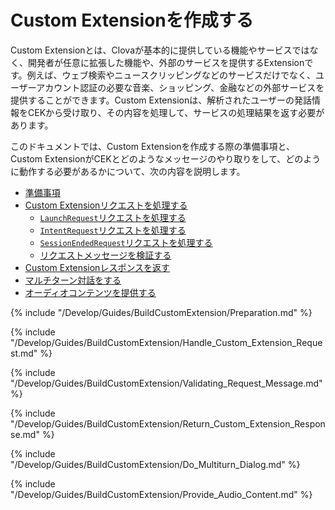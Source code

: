 # Custom Extensionを作成する

Custom Extensionとは、Clovaが基本的に提供している機能やサービスではなく、開発者が任意に拡張した機能や、外部のサービスを提供するExtensionです。例えば、ウェブ検索やニュースクリッピングなどのサービスだけでなく、ユーザーアカウント認証の必要な音楽、ショッピング、金融などの外部サービスを提供することができます。Custom Extensionは、解析されたユーザーの発話情報をCEKから受け取り、その内容を処理して、サービスの処理結果を返す必要があります。

このドキュメントでは、Custom Extensionを作成する際の準備事項と、Custom ExtensionがCEKとどのようなメッセージのやり取りをして、どのように動作する必要があるかについて、次の内容を説明します。

* [準備事項](#Preparation)
* [Custom Extensionリクエストを処理する](#HandleCustomExtensionRequest)
   * [`LaunchRequest`リクエストを処理する](#HandleLaunchRequest)
   * [`IntentRequest`リクエストを処理する](#HandleIntentRequest)
   * [`SessionEndedRequest`リクエストを処理する](#HandleSessionEndedRequest)
   * [リクエストメッセージを検証する](#RequestMessageValidation)
* [Custom Extensionレスポンスを返す](#ReturnCustomExtensionResponse)
* [マルチターン対話をする](#DoMultiturnDialog)
* [オーディオコンテンツを提供する](#ProvideAudioContent)


{% include "/Develop/Guides/BuildCustomExtension/Preparation.md" %}

{% include "/Develop/Guides/BuildCustomExtension/Handle_Custom_Extension_Request.md" %}

{% include "/Develop/Guides/BuildCustomExtension/Validating_Request_Message.md" %}

{% include "/Develop/Guides/BuildCustomExtension/Return_Custom_Extension_Response.md" %}

{% include "/Develop/Guides/BuildCustomExtension/Do_Multiturn_Dialog.md" %}

{% include "/Develop/Guides/BuildCustomExtension/Provide_Audio_Content.md" %}
